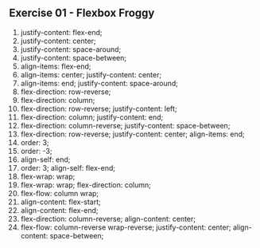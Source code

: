 ## Exercise 01 - Flexbox Froggy

1. justify-content: flex-end;
2. justify-content: center;
3. justify-content: space-around;
4. justify-content: space-between;
5. align-items: flex-end;
6. align-items: center;
   justify-content: center;
7. align-items: end;
   justify-content: space-around;
8. flex-direction: row-reverse;
9. flex-direction: column;
10. flex-direction: row-reverse;
    justify-content: left;
11. flex-direction: column;
    justify-content: end;
12. flex-direction: column-reverse;
    justify-content: space-between;
13. flex-direction: row-reverse;
    justify-content: center;
    align-items: end;
14. order: 3;
15. order: -3;
16. align-self: end;
17. order: 3;
    align-self: flex-end;
18. flex-wrap: wrap;
19. flex-wrap: wrap;
    flex-direction: column;
20. flex-flow: column wrap;
21. align-content: flex-start;
22. align-content: flex-end;
23. flex-direction: column-reverse;
    align-content: center;
24. flex-flow: column-reverse wrap-reverse;
    justify-content: center;
    align-content: space-between;